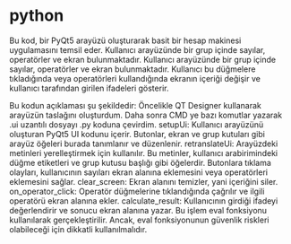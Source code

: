 # python
Bu kod, bir PyQt5 arayüzü oluşturarak basit bir hesap makinesi uygulamasını temsil eder. Kullanıcı arayüzünde bir grup içinde sayılar, operatörler ve ekran bulunmaktadır. Kullanıcı arayüzünde bir grup içinde sayılar, operatörler ve ekran bulunmaktadır. Kullanıcı bu düğmelere tıkladığında veya operatörleri kullandığında ekranın içeriği değişir ve kullanıcı tarafından girilen ifadeleri gösterir.

Bu kodun açıklaması şu şekildedir:
Öncelikle QT Designer kullanarak arayüzün taslağını oluşturdum. Daha sonra CMD ye bazı komutlar yazarak .ui uzantılı dosyayı .py koduna çevirdim. 
setupUi: Kullanıcı arayüzünü oluşturan PyQt5 UI kodunu içerir. Butonlar, ekran ve grup kutuları gibi arayüz öğeleri burada tanımlanır ve düzenlenir.
retranslateUi: Arayüzdeki metinleri yerelleştirmek için kullanılır. Bu metinler, kullanıcı arabirimindeki düğme etiketleri ve grup kutusu başlığı gibi öğelerdir.
Butonlara tıklama olayları, kullanıcının sayıları ekran alanına eklemesini veya operatörleri eklemesini sağlar.
clear_screen: Ekran alanını temizler, yani içeriğini siler.
on_operator_click: Operatör düğmelerine tıklandığında çağrılır ve ilgili operatörü ekran alanına ekler.
calculate_result: Kullanıcının girdiği ifadeyi değerlendirir ve sonucu ekran alanına yazar. Bu işlem eval fonksiyonu kullanılarak gerçekleştirilir. Ancak, eval fonksiyonunun güvenlik riskleri olabileceği için dikkatli kullanılmalıdır.








